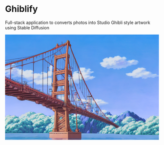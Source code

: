 # Ghiblify

Full-stack application to converts photos into Studio Ghibli style artwork using Stable Diffusion

![Alt text](/images/bridge.png)
